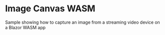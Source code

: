 # Image Canvas WASM

Sample showing how to capture an image from a streaming video device on a Blazor WASM app
